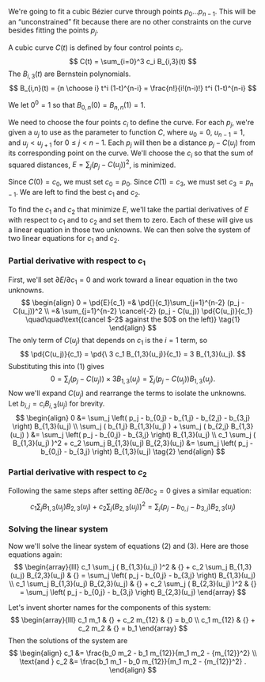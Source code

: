 <!-- To format this file, you need to use a hacked version of Markdown that ignores MathJax sections containing in $...$ and $$...$$ delimiters. -->

<div style='display:none'>
$$
\newcommand{\pd}[2]{\frac{\partial#1}{\partial#2}}
$$
</div>

We're going to fit a cubic B&eacute;zier curve through points $p_0 ... p_{n-1}$. This will be an &ldquo;unconstrained&rdquo; fit because there are no other constraints on the curve besides fitting the points $p_j$.

A cubic curve $C(t)$ is defined by four control points $c_i$.
$$ C(t) = \sum_{i=0}^3 c_i B_{i,3}(t) $$
The $B_{i,3}(t)$ are Bernstein polynomials.
$$ B_{i,n}(t) = {n \choose i} t^i (1-t)^{n-i} = \frac{n!}{i!(n-i)!} t^i (1-t)^{n-i} $$

We let $0^0 = 1$ so that $B_{0,n}(0) = B_{n,n}(1) = 1$.

We need to choose the four points $c_i$ to define the curve.
For each $p_j$, we're given a $u_j$ to use as the parameter to function $C$, where $u_0 = 0$, $u_{n-1} = 1$, and $u_j < u_{j+1}$ for $0 \le j \lt n-1$. Each $p_j$ will then be a distance $p_j - C(u_j)$ from its corresponding point on the curve.  We'll choose the $c_i$ so that the sum of squared distances, $E = \sum_j (p_j - C(u_j))^2$, is minimized.

Since $C(0) = c_0$, we must set $c_0 = p_0$. Since $C(1) = c_3$, we must set $c_3 = p_{n-1}$. We are left to find the best $c_1$ and $c_2$.

To find the $c_1$ and $c_2$ that minimize $E$, we'll take the partial derivatives of $E$ with respect to $c_1$ and to $c_2$ and set them to zero.  Each of these will give us a linear equation in those two unknowns.  We can then solve the system of two linear equations for $c_1$ and $c_2$.

### Partial derivative with respect to $c_1$

First, we'll set $\partial E/\partial{c_1} = 0$ and work toward a linear equation in the two unknowns.
$$
\begin{align}
0 = \pd{E}{c_1}
    =& \pd{}{c_1}\sum_{j=1}^{n-2} (p_j - C(u_j))^2 \\
    =& \sum_{j=1}^{n-2} \cancel{-2} (p_j - C(u_j)) \pd{C(u_j)}{c_1}
        \quad\quad\text{(cancel $-2$ against the $0$ on the left)}
\tag{1}
\end{align}
$$
The only term of $C(u_j)$ that depends on $c_1$ is the $i=1$ term, so 
$$
\pd{C(u_j)}{c_1} = \pd{\ 3 c_1 B_{1,3}(u_j)}{c_1} = 3 B_{1,3}(u_j).
$$
Substituting this into $(1)$ gives
$$
0 = \sum_j (p_j - C(u_j)) \times 3 B_{1,3}(u_j) = \sum_j (p_j - C(u_j)) B_{1,3}(u_j) .
$$
Now we'll expand $C(u_j)$ and rearrange the terms to isolate the unknowns. Let $b_{i,j} = c_i B_{i,3}(u_j)$ for brevity.
$$
\begin{align}
0
    &= \sum_j \left( p_j - b_{0,j} - b_{1,j} - b_{2,j} - b_{3,j} \right) B_{1,3}(u_j) \\
\sum_j ( b_{1,j} B_{1,3}(u_j) ) + \sum_j ( b_{2,j} B_{1,3}(u_j) ) 
    &= \sum_j \left( p_j - b_{0,j} - b_{3,j} \right) B_{1,3}(u_j) \\
c_1 \sum_j ( B_{1,3}(u_j) )^2 + c_2 \sum_j B_{1,3}(u_j) B_{2,3}(u_j) 
    &= \sum_j \left( p_j - b_{0,j} - b_{3,j} \right) B_{1,3}(u_j)
\tag{2}
\end{align}
$$

### Partial derivative with respect to $c_2$

Following the same steps after setting $\partial E/\partial c_2 = 0$ gives a similar equation:
$$
c_1 \sum_j B_{1,3}(u_j) B_{2,3}(u_j) + c_2 \sum_j ( B_{2,3}(u_j) )^2
    = \sum_j \left( p_j - b_{0,j} - b_{3,j} \right) B_{2,3}(u_j)
\tag{3}
$$

### Solving the linear system

Now we'll solve the linear system of equations $(2)$ and $(3)$.  Here are those equations again:
$$
\begin{array}{lll}
c_1 \sum_j ( B_{1,3}(u_j) )^2 & {} + c_2 \sum_j B_{1,3}(u_j) B_{2,3}(u_j) 
    & {} = \sum_j \left( p_j - b_{0,j} - b_{3,j} \right) B_{1,3}(u_j) \\
c_1 \sum_j B_{1,3}(u_j) B_{2,3}(u_j) & {} + c_2 \sum_j ( B_{2,3}(u_j) )^2
    & {} = \sum_j \left( p_j - b_{0,j} - b_{3,j} \right) B_{2,3}(u_j)
\end{array}
$$

Let's invent shorter names for the components of this system:
$$
\begin{array}{lll}
c_1 m_1 & {} + c_2 m_{12} & {} = b_0 \\
c_1 m_{12} & {} + c_2 m_2 & {} = b_1
\end{array}
$$
Then the solutions of the system are
$$
\begin{align}
c_1 &= \frac{b_0 m_2 - b_1 m_{12}}{m_1 m_2 - {m_{12}}^2} \\
\text{and } c_2 &= \frac{b_1 m_1 - b_0 m_{12}}{m_1 m_2 - {m_{12}}^2} .
\end{align}
$$


